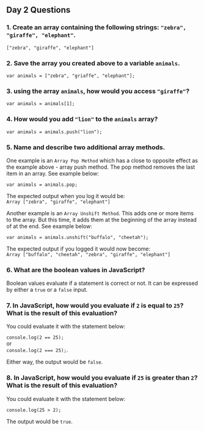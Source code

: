 ## Day 2 Questions

### 1. Create an array containing the following strings: `"zebra", "giraffe", "elephant"`.

`["zebra", "giraffe", "elephant"]`

### 2. Save the array you created above to a variable `animals`.

`var animals = ["zebra", "griaffe", "elephant"];`


### 3. using the array `animals`, how would you access `"giraffe"`?

`var animals = animals[1];`

### 4. How would you add `"lion"` to the `animals` array?

`var animals = animals.push("lion");`

### 5. Name and describe two additional array methods.

One example is an `Array Pop Method` which has a close to opposite effect as the example above - array push method. The pop method removes the last item in an array. See example below:

`var animals = animals.pop;`

The expected output when you log it would be:<br>
`Array ["zebra", "giraffe", "elephant"]`

Another example is an `Array Unshift Method`. This adds one or more items to the array. But this time, it adds them at the beginning of the array instead of at the end. See example below:

`var animals = animals.unshift("buffalo", "cheetah");`

The expected output if you logged it would now become:<br>
`Array ["buffalo", "cheetah", "zebra", "giraffe", "elephant"]`

### 6. What are the boolean values in JavaScript?

Boolean values evaluate if a statement is correct or not. It can be expressed by either a `true` or a `false` input.

### 7. In JavaScript, how would you evaluate if `2` is equal to `25`? What is the result of this evaluation?

You could evaluate it with the statement below:

`console.log(2 == 25);`<br>
or<br>
`console.log(2 === 25);`.

Either way, the output would be `false`.

### 8. In JavaScript, how would you evaluate if `25` is greater than `2`? What is the result of this evaluation?

You could evaluate it with the statement below:<br>

`console.log(25 > 2);`

The output would be `true`.
